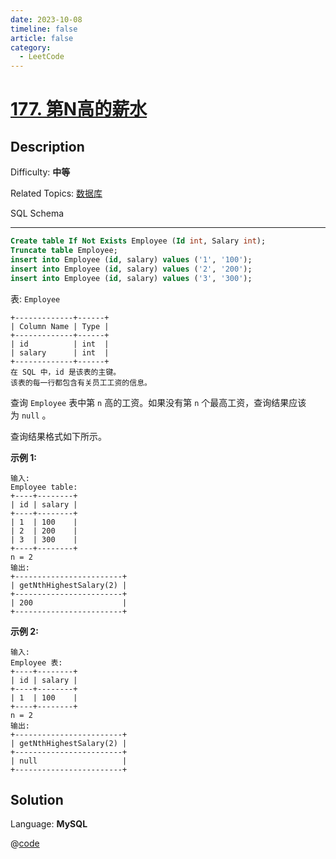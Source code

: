```yaml
---
date: 2023-10-08
timeline: false
article: false
category:
  - LeetCode
---
```


# [177\. 第N高的薪水](https://leetcode.cn/problems/nth-highest-salary/)

## Description

Difficulty: **中等**  

Related Topics: [数据库](https://leetcode.cn/tag/https://leetcode.cn/tag/database//)


<span>SQL Schema</span>

* * *

```sql
Create table If Not Exists Employee (Id int, Salary int);
Truncate table Employee;
insert into Employee (id, salary) values ('1', '100');
insert into Employee (id, salary) values ('2', '200');
insert into Employee (id, salary) values ('3', '300');
```

表: `Employee`

```
+-------------+------+
| Column Name | Type |
+-------------+------+
| id          | int  |
| salary      | int  |
+-------------+------+
在 SQL 中，id 是该表的主键。
该表的每一行都包含有关员工工资的信息。
```

查询 `Employee` 表中第 `n` 高的工资。如果没有第 `n` 个最高工资，查询结果应该为 `null` 。

查询结果格式如下所示。

**示例 1:**

```
输入: 
Employee table:
+----+--------+
| id | salary |
+----+--------+
| 1  | 100    |
| 2  | 200    |
| 3  | 300    |
+----+--------+
n = 2
输出: 
+------------------------+
| getNthHighestSalary(2) |
+------------------------+
| 200                    |
+------------------------+
```

**示例 2:**

```
输入: 
Employee 表:
+----+--------+
| id | salary |
+----+--------+
| 1  | 100    |
+----+--------+
n = 2
输出: 
+------------------------+
| getNthHighestSalary(2) |
+------------------------+
| null                   |
+------------------------+
```

## Solution

Language: **MySQL**

@[code](../../../../algorithm/code/leet-code-sql/177.sql)